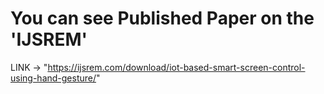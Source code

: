 # You can see Published Paper on the 'IJSREM'
LINK -> "https://ijsrem.com/download/iot-based-smart-screen-control-using-hand-gesture/"
